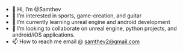 - 👋 Hi, I’m @Samthev
- 👀 I’m interested in sports, game-creation, and guitar
- 🌱 I’m currently learning unreal engine and android development
- 💞️ I’m looking to collaborate on unreal engine, python projects, and android/iOS applications.
- 📫 How to reach me email @ samthev2@gmail.com

<!---
Samthev/Samthev is a ✨ special ✨ repository because its `README.md` (this file) appears on your GitHub profile.
You can click the Preview link to take a look at your changes.
--->
